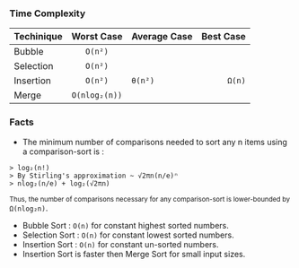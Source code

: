 ### Time Complexity

| Techinique   | Worst Case    | Average Case | Best Case |
| ------------ |:-------------:| ------------ | ---------:|
| Bubble       | `O(n²)`       |              |           |
| Selection    | `O(n²)`       |              |           |
| Insertion    | `O(n²)`       | `θ(n²)`      | `Ω(n)`    |
| Merge        | `O(nlog₂(n))` |              |           |

### Facts
- The minimum number of comparisons needed to sort any n items using a comparison-sort is :
```
> log₂(n!)
> By Stirling's approximation ~ √2πn(n/e)ⁿ
> nlog₂(n/e) + log₂(√2πn)
```
  <sub>Thus, the number of comparisons necessary for any comparison-sort is lower-bounded by</sub> `Ω(nlog₂n)`.
- Bubble Sort    : `O(n)` for constant highest sorted numbers.
- Selection Sort : `O(n)` for constant lowest sorted numbers.
- Insertion Sort : `O(n)` for constant un-sorted numbers.
- Insertion Sort is faster then Merge Sort for small input sizes.
